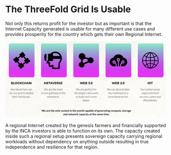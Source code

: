 
# The ThreeFold Grid Is Usable

Not only this returns profit for the investor but as important is that the Internet Capacity generated is usable for many different use cases and provides prosperity for the country which gets their own Regional Internet.  

![image alt text](img/usecases.png)

A regional Internet created by the genesis farmers and financially supported by the INCA investors is able to function on its own.  The capacity created inside such a regional setup presents sovereign capacity carrying regional workloads without dependency on anything outside resulting in  true independence and resilience for that region.
